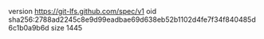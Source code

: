 version https://git-lfs.github.com/spec/v1
oid sha256:2788ad2245c8e9d99eadbae69d638eb52b1102d4fe7f34f840485d6c1b0a9b6d
size 1445
